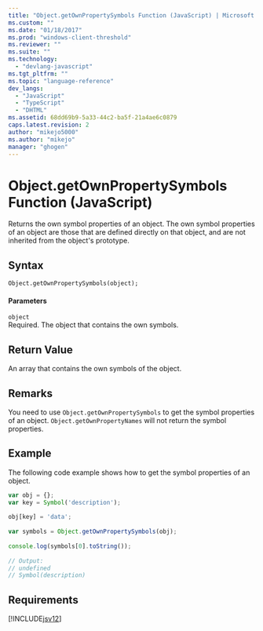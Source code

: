 ```yaml
---
title: "Object.getOwnPropertySymbols Function (JavaScript) | Microsoft Docs"
ms.custom: ""
ms.date: "01/18/2017"
ms.prod: "windows-client-threshold"
ms.reviewer: ""
ms.suite: ""
ms.technology: 
  - "devlang-javascript"
ms.tgt_pltfrm: ""
ms.topic: "language-reference"
dev_langs: 
  - "JavaScript"
  - "TypeScript"
  - "DHTML"
ms.assetid: 68dd69b9-5a33-44c2-ba5f-21a4ae6c0879
caps.latest.revision: 2
author: "mikejo5000"
ms.author: "mikejo"
manager: "ghogen"
---
```

# Object.getOwnPropertySymbols Function (JavaScript)
Returns the own symbol properties of an object. The own symbol properties of an object are those that are defined directly on that object, and are not inherited from the object's prototype.  
  
## Syntax  
  
```  
Object.getOwnPropertySymbols(object);  
```  
  
#### Parameters  
 `object`  
 Required. The object that contains the own symbols.  
  
## Return Value  
 An array that contains the own symbols of the object.  
  
## Remarks  
 You need to use `Object.getOwnPropertySymbols` to get the symbol properties of an object. `Object.getOwnPropertyNames` will not return the symbol properties.  
  
## Example  
 The following code example shows how to get the symbol properties of an object.  
  
```JavaScript  
var obj = {};  
var key = Symbol('description');  
  
obj[key] = 'data';  
  
var symbols = Object.getOwnPropertySymbols(obj);  
  
console.log(symbols[0].toString());  
  
// Output:  
// undefined  
// Symbol(description)  
```  
  
## Requirements  
 [!INCLUDE[jsv12](../../javascript/reference/includes/jsv12-md.md)]